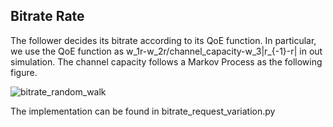 ## Bitrate Rate
The follower decides its bitrate according to its QoE function. In particular, we use the QoE function as w_1r-w_2r/channel_capacity-w_3|r_{-1}-r| in out simulation. The channel capacity follows a Markov Process as the following figure.

![bitrate_random_walk](https://user-images.githubusercontent.com/37823466/105622374-16eba700-5e4c-11eb-956c-6512bd3ff400.png)

The implementation can be found in bitrate_request_variation.py
